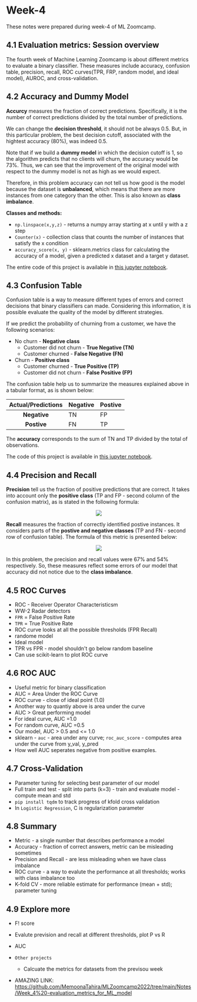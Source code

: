 # Week-4
These notes were prepared during week-4 of ML Zoomcamp.

## 4.1 Evaluation metrics: Session overview

The fourth week of Machine Learning Zoomcamp is about different metrics to evaluate a binary classifier. These measures include accuracy, confusion table, precision, recall, ROC curves(TPR, FRP, random model, and ideal model), AUROC, and cross-validation.

## 4.2 Accuracy and Dummy Model

**Accurcy** measures the fraction of correct predictions. Specifically, it is the number of correct predictions divided by the total number of predictions.

We can change the **decision threshold**, it should not be always 0.5. But, in this particular problem, the best decision cutoff, associated with the hightest accuracy (80%), was indeed 0.5.

Note that if we build a **dummy model** in which the decision cutoff is 1, so the algorithm predicts that no clients will churn, the accuracy would be 73%. Thus, we can see that the improvement of the original model with respect to the dummy model is not as high as we would expect.

Therefore, in this problem accuracy can not tell us how good is the model because the dataset is **unbalanced**, which means that there are more instances from one category than the other. This is also known as **class imbalance**.

**Classes and methods:**

* `np.linspace(x,y,z)` - returns a numpy array starting at x until y with a z step
* `Counter(x)` - collection class that counts the number of instances that satisfy the x condition
* `accuracy_score(x, y)` - sklearn.metrics class for calculating the accuracy of a model, given a predicted x dataset and a target y dataset.


The entire code of this project is available in [this jupyter notebook](https://github.com/alexeygrigorev/mlbookcamp-code/blob/master/course-zoomcamp/04-evaluation/notebook.ipynb).

## 4.3 Confusion Table

Confusion table is a way to measure different types of errors and correct decisions that binary classifiers can made. Considering this information, it is possible evaluate the quality of the model by different strategies.

If we predict the probability of churning from a customer, we have the following scenarios:

* No churn - **Negative class**
    * Customer did not churn - **True Negative (TN)**
    * Customer churned - **False Negative (FN)**
* Churn - **Positive class**
    * Customer churned - **True Positive (TP)**
    * Customer did not churn - **False Positive (FP)**

The confusion table help us to summarize the measures explained above in a tabular format, as is shown below:

|**Actual/Predictions**|**Negative**|**Postive**|
|:-:|---|---|
|**Negative**|TN|FP|
|**Postive**|FN|TP|

The **accuracy** corresponds to the sum of TN and TP divided by the total of observations.

The code of this project is available in [this jupyter notebook](https://github.com/alexeygrigorev/mlbookcamp-code/blob/master/course-zoomcamp/04-evaluation/notebook.ipynb).

## 4.4 Precision and Recall
**Precision** tell us the fraction of positive predictions that are correct. It takes into account only the **positive class** (TP and FP - second column of the confusion matrix), as is stated in the following formula:

<p align="center">
    <img src="https://render.githubusercontent.com/render/math?math=\large \frac{TP}{TP %2B FP}"/>
</p>

**Recall** measures the fraction of correctly identified postive instances. It considers parts of the **postive and negative classes** (TP and FN - second row of confusion table). The formula of this metric is presented below:

<p align="center">
    <img src="https://render.githubusercontent.com/render/math?math=\large \frac{TP}{TP %2B FN}"/>
</p>

 In this problem, the precision and recall values were 67% and 54% respectively. So, these measures reflect some errors of our model that accuracy did not notice due to the **class imbalance**.


## 4.5 ROC Curves
- ROC - Receiver Operator Characteristicsm
- WW-2 Radar detectors
- `FPR` = False Positive Rate
- `TPR` = True Positive Rate
- ROC curve looks at all the possible thresholds (FPR Recall)
- randome model
- Ideal model
- TPR vs FPR - model shouldn't go below random baseline
- Can use scikit-learn to plot ROC curve


## 4.6 ROC AUC
- Useful metric for binary classification
- AUC = Area Under the ROC Curve
- ROC curve -  close of ideal point (1.0)
- Another way to quantiy above is area under the curve
- AUC > Great performing model
- For ideal curve, AUC =1.0
- For random curve, AUC =0.5
- Our model, AUC > 0.5 and <= 1.0
- sklearn - `auc` - area under any curve; `roc_auc_score` - computes area under the curve from y_val, y_pred
- How well AUC seperates negative from positive examples.


## 4.7 Cross-Validation
- Parameter tuning for selecting best parameter of our model
- Full train and test - split into parts (k=3) - train and evaluate model - compute mean and std
- `pip install tqdm` to track progress of kfold cross validation
- In `Logistic Regression`, C is regularization parameter

## 4.8 Summary
- Metric - a single number that describes performance a model
- Accuracy - fraction of correct answers, metric can be misleading sometimes
- Precision and Recall - are less misleading when we have class imbalance
- ROC curve - a way to evalute the performance at all thresholds; works with class imbalance too
- K-fold CV - more reliable estimate for performance (mean + std); parameter tuning

## 4.9 Explore more
- F! score
- Evalute prevision and recall at different thresholds, plot P vs R
- AUC
- `Other projects`
    - Calcuate the metrics for datasets from the previsou week

- AMAZING LINK: https://github.com/MemoonaTahira/MLZoomcamp2022/tree/main/Notes/Week_4%20-evaluation_metrics_for_ML_model
